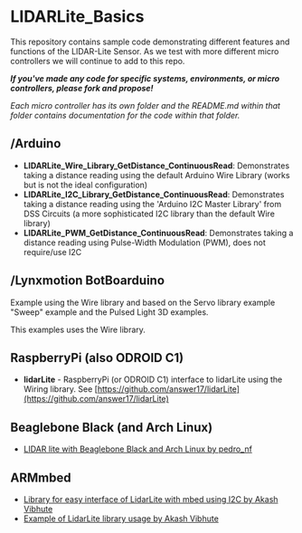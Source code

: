 LIDARLite_Basics
========================================

This repository contains sample code demonstrating different features and functions of the LIDAR-Lite Sensor. As we test with more different micro controllers we will continue to add to this repo. 

***If you've made any code for specific systems, environments, or micro controllers, please fork and propose!***

*Each micro controller has its own folder and the README.md within that folder contains documentation for the code within that folder.*


## /Arduino

- **LIDARLite_Wire_Library_GetDistance_ContinuousRead**: Demonstrates taking a distance reading using the default Arduino Wire Library (works but is not the ideal configuration)
- **LIDARLite_I2C_Library_GetDistance_ContinuousRead**: Demonstrates taking a distance reading using the 'Arduino I2C Master Library' from DSS Circuits (a more sophisticated I2C library than the default Wire library)
- **LIDARLite_PWM_GetDistance_ContinuousRead**: Demonstrates taking a distance reading using Pulse-Width Modulation (PWM), does not require/use I2C

## /Lynxmotion BotBoarduino
Example using the Wire library and based on the Servo library example "Sweep" example and the Pulsed Light 3D examples.

This examples uses the Wire library.

## RaspberryPi (also ODROID C1)
- **lidarLite** - RaspberryPi (or ODROID C1) interface to lidarLite using the Wiring library.  See [https://github.com/answer17/lidarLite](https://github.com/answer17/lidarLite)

## Beaglebone Black (and Arch Linux)
- [LIDAR lite with Beaglebone Black and Arch Linux by pedro_nf](https://pedronf65.wordpress.com/2015/03/15/lidar-lite-with-beaglebone-black-and-arch-linux/)

## ARMmbed

- [Library for easy interface of LidarLite with mbed using I2C by Akash Vibhute](http://developer.mbed.org/users/akashvibhute/code/LidarLite/)
- [Example of LidarLite library usage by Akash Vibhute](https://developer.mbed.org/users/akashvibhute/code/LidarLite_mbed/)
